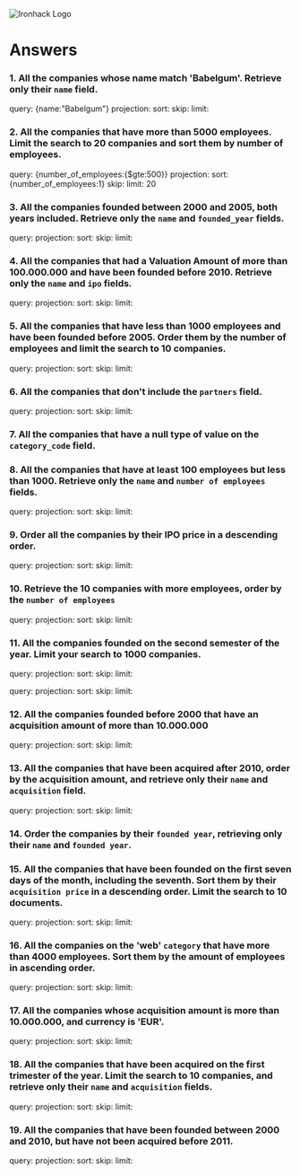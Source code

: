 ![Ironhack Logo](https://i.imgur.com/1QgrNNw.png)

# Answers

### 1. All the companies whose name match 'Babelgum'. Retrieve only their `name` field.

<!-- Your Code Goes Here -->

query: {name:"Babelgum"}
projection:
sort:
skip:
limit:

### 2. All the companies that have more than 5000 employees. Limit the search to 20 companies and sort them by **number of employees**.

<!-- Your Code Goes Here -->
query: {number_of_employees:{$gte:500}}
projection:
sort: {number_of_employees:1}
skip:
limit: 20

### 3. All the companies founded between 2000 and 2005, both years included. Retrieve only the `name` and `founded_year` fields.

<!-- Your Code Goes Here -->
query:
projection:
sort:
skip:
limit:

### 4. All the companies that had a Valuation Amount of more than 100.000.000 and have been founded before 2010. Retrieve only the `name` and `ipo` fields.

<!-- Your Code Goes Here -->
query:
projection:
sort:
skip:
limit:

### 5. All the companies that have less than 1000 employees and have been founded before 2005. Order them by the number of employees and limit the search to 10 companies.

<!-- Your Code Goes Here -->
query:
projection:
sort:
skip:
limit:

### 6. All the companies that don't include the `partners` field.

<!-- Your Code Goes Here -->
query:
projection:
sort:
skip:
limit:

### 7. All the companies that have a null type of value on the `category_code` field.

<!-- Your Code Goes Here -->

### 8. All the companies that have at least 100 employees but less than 1000. Retrieve only the `name` and `number of employees` fields.

<!-- Your Code Goes Here -->
query:
projection:
sort:
skip:
limit:

### 9. Order all the companies by their IPO price in a descending order.

<!-- Your Code Goes Here -->
query:
projection:
sort:
skip:
limit:

### 10. Retrieve the 10 companies with more employees, order by the `number of employees`

<!-- Your Code Goes Here -->
query:
projection:
sort:
skip:
limit:

### 11. All the companies founded on the second semester of the year. Limit your search to 1000 companies.

<!-- Your Code Goes Here -->
query:
projection:
sort:
skip:
limit:

<!-- ### 12. All the companies that have been 'deadpooled' after the third year. -->

<!-- Your Code Goes Here -->
query:
projection:
sort:
skip:
limit:

### 12. All the companies founded before 2000 that have an acquisition amount of more than 10.000.000

<!-- Your Code Goes Here -->
query:
projection:
sort:
skip:
limit:

### 13. All the companies that have been acquired after 2010, order by the acquisition amount, and retrieve only their `name` and `acquisition` field.

<!-- Your Code Goes Here -->
query:
projection:
sort:
skip:
limit:

### 14. Order the companies by their `founded year`, retrieving only their `name` and `founded year`.

<!-- Your Code Goes Here -->

### 15. All the companies that have been founded on the first seven days of the month, including the seventh. Sort them by their `acquisition price` in a descending order. Limit the search to 10 documents.

<!-- Your Code Goes Here -->
query:
projection:
sort:
skip:
limit:

### 16. All the companies on the 'web' `category` that have more than 4000 employees. Sort them by the amount of employees in ascending order.

<!-- Your Code Goes Here -->
query:
projection:
sort:
skip:
limit:

### 17. All the companies whose acquisition amount is more than 10.000.000, and currency is 'EUR'.

<!-- Your Code Goes Here -->
query:
projection:
sort:
skip:
limit:

### 18. All the companies that have been acquired on the first trimester of the year. Limit the search to 10 companies, and retrieve only their `name` and `acquisition` fields.

<!-- Your Code Goes Here -->
query:
projection:
sort:
skip:
limit:

### 19. All the companies that have been founded between 2000 and 2010, but have not been acquired before 2011.

<!-- Your Code Goes Here -->
query:
projection:
sort:
skip:
limit:
